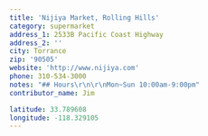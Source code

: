 ```yaml
---
title: 'Nijiya Market, Rolling Hills'
category: supermarket
address_1: 2533B Pacific Coast Highway
address_2: ''
city: Torrance
zip: '90505'
website: 'http://www.nijiya.com'
phone: 310-534-3000
notes: "## Hours\r\n\r\nMon~Sun 10:00am-9:00pm"
contributor_name: Jim

latitude: 33.789608
longitude: -118.329105
---
```

